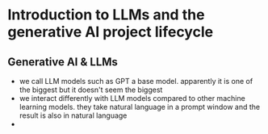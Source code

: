 # Introduction to LLMs and the generative AI project lifecycle

## Generative AI & LLMs
* we call LLM models such as GPT a base model. apparently it is one of the biggest but it doesn't seem the biggest
* we interact differently with LLM models compared to other machine learning models. they take natural language in a prompt window and the result is also in natural language
* 
